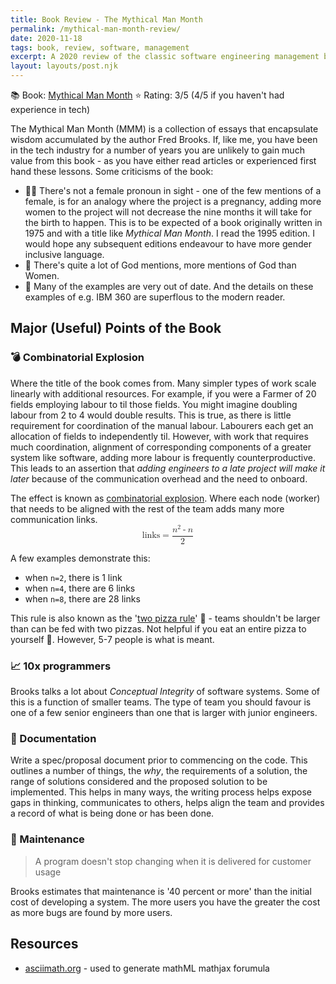 ```yaml
---
title: Book Review - The Mythical Man Month
permalink: /mythical-man-month-review/
date: 2020-11-18
tags: book, review, software, management
excerpt: A 2020 review of the classic software engineering management book.
layout: layouts/post.njk
---
```


📚 Book: [Mythical Man Month](https://www.goodreads.com/book/show/13629.The_Mythical_Man_Month)
⭐️ Rating: 3/5 (4/5 if you haven't had experience in tech)

The Mythical Man Month (MMM) is a collection of essays that encapsulate wisdom accumulated by the author Fred Brooks. If, like me, you have been in the tech industry for a number of years you are unlikely to gain much value from this book - as you have either read articles or experienced first hand these lessons. Some criticisms of the book:
- 🤦‍♀️ There's not a female pronoun in sight - one of the few mentions of a female, is for an analogy where the project is a pregnancy, adding more women to the project will not decrease the nine months it will take for the birth to happen. This is to be expected of a book originally written in 1975 and with a title like *Mythical Man Month*. I read the 1995 edition. I would hope any subsequent editions endeavour to have more gender inclusive language.
- 👼 There's quite a lot of God mentions, more mentions of God than Women.
- 📠 Many of the examples are very out of date. And the details on these examples of e.g. IBM 360 are superflous to the modern reader.

## Major (Useful) Points of the Book
### 💣 Combinatorial Explosion
Where the title of the book comes from. Many simpler types of work scale linearly with additional resources. For example, if you were a Farmer of 20 fields employing labour to til those fields. You might imagine doubling labour from 2 to 4 would double results. This is true, as there is little requirement for coordination of the manual labour. Labourers each get an allocation of fields to independently til. However, with work that requires much coordination, alignment of corresponding components of a greater system like software, adding more labour is frequently counterproductive. This leads to an assertion that *adding engineers to a late project will make it later* because of the communication overhead and the need to onboard.

The effect is known as [combinatorial explosion](https://en.wikipedia.org/wiki/Combinatorial_explosion). Where each node (worker) that needs to be aligned with the rest of the team adds many more communication links.
<math xmlns="http://www.w3.org/1998/Math/MathML" display="block"><mrow><mtext>links</mtext></mrow><mo>=</mo><mfrac><mrow><msup><mi>n</mi><mn>2</mn></msup><mo>-</mo><mi>n</mi></mrow><mn>2</mn></mfrac></mstyle></math>

A few examples demonstrate this:
- when `n=2`, there is 1 link
- when `n=4`, there are 6 links
- when `n=8`, there are 28 links

This rule is also known as the '[two pizza rule](https://www.theguardian.com/technology/2018/apr/24/the-two-pizza-rule-and-the-secret-of-amazons-success)' 🍕 - teams shouldn't be larger than can be fed with two pizzas. Not helpful if you eat an entire pizza to yourself 🤤. However, 5-7 people is what is meant.

### 📈 10x programmers
Brooks talks a lot about *Conceptual Integrity* of software systems. Some of this is a function of smaller teams. The type of team you should favour is one of a few senior engineers than one that is larger with junior engineers.

### 📄 Documentation
Write a spec/proposal document prior to commencing on the code. This outlines a number of things, the *why*, the requirements of a solution, the range of solutions considered and the proposed solution to be implemented. This helps in many ways, the writing process helps expose gaps in thinking, communicates to others, helps align the team and provides a record of what is being done or has been done.

### 🚧 Maintenance
>A program doesn't stop changing when it is delivered for customer usage

Brooks estimates that maintenance is '40 percent or more' than the initial cost of developing a system. The more users you have the greater the cost as more bugs are found by more users.

## Resources
- [asciimath.org](http://asciimath.org/) - used to generate mathML mathjax forumula

